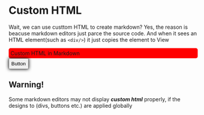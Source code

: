 # Custom HTML
Wait, we can use custtom HTML to create markdown?
Yes, the reason is beacuse markdown editors just parce the source code. And when it sees an HTML element(such as `<div/>`) it just copies the element to View

<div style="padding: 5px; border-radius: 5px; background: red">Custom HTML in Markdown </div>
<button style="padding: 5px; box-shadow: 0 0 10px #000">Button</button>

## __Warning!__
Some markdown editors may not display _**custom html**_ properly, if the designs to (divs, buttons etc.) are applied globally
